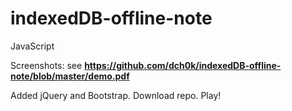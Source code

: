# indexedDB-offline-note
JavaScript

Screenshots: see **https://github.com/dch0k/indexedDB-offline-note/blob/master/demo.pdf**

Added jQuery and Bootstrap. Download repo. Play!



